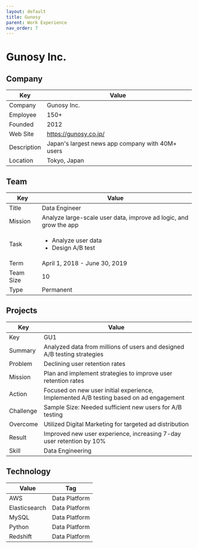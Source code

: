 ```yaml
---
layout: default
title: Gunosy
parent: Work Experience
nav_order: 7
---
```


# Gunosy Inc.

## Company

| Key         | Value                                              |
| ----------- | -------------------------------------------------- |
| Company     | Gunosy Inc.                                        |
| Employee    | 150+                                               |
| Founded     | 2012                                               |
| Web Site    | https://gunosy.co.jp/                              |
| Description | Japan's largest news app company with 40M+ users |
| Location    | Tokyo, Japan                                       |

## Team

| Key       | Value                                                  |
| --------- | ------------------------------------------------------ |
| Title     | Data Engineer                                          |
| Mission   | Analyze large-scale user data, improve ad logic, and grow the app |
| Task      | <ul><li>Analyze user data</li><li>Design A/B test</li></ul>                |
| Term      | April 1, 2018 - June 30, 2019                         |
| Team Size | 10                                                     |
| Type      | Permanent                                              |

## Projects

| Key       | Value                                                                    |
| --------- | ------------------------------------------------------------------------ |
| Key       | GU1                                                                      |
| Summary   | Analyzed data from millions of users and designed A/B testing strategies |
| Problem   | Declining user retention rates                                           |
| Mission   | Plan and implement strategies to improve user retention rates            |
| Action    | Focused on new user initial experience, Implemented A/B testing based on ad engagement |
| Challenge | Sample Size: Needed sufficient new users for A/B testing               |
| Overcome  | Utilized Digital Marketing for targeted ad distribution                  |
| Result    | Improved new user experience, increasing 7-day user retention by 10%   |
| Skill     | Data Engineering                                                         |

## Technology

| Value         | Tag           |
| ------------- | ------------- |
| AWS           | Data Platform |
| Elasticsearch | Data Platform |
| MySQL         | Data Platform |
| Python        | Data Platform |
| Redshift      | Data Platform |
